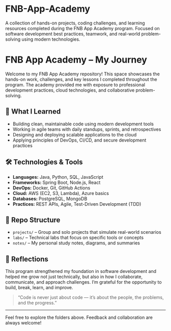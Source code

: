 # FNB-App-Academy
A collection of hands-on projects, coding challenges, and learning resources completed during the FNB App Academy program. Focused on software development best practices, teamwork, and real-world problem-solving using modern technologies.

# FNB App Academy – My Journey

Welcome to my FNB App Academy repository! This space showcases the hands-on work, challenges, and key lessons I completed throughout the program. The academy provided me with exposure to professional development practices, cloud technologies, and collaborative problem-solving.

## 🌱 What I Learned
- Building clean, maintainable code using modern development tools
- Working in agile teams with daily standups, sprints, and retrospectives
- Designing and deploying scalable applications to the cloud
- Applying principles of DevOps, CI/CD, and secure development practices

## 🛠️ Technologies & Tools
- **Languages:** Java, Python, SQL, JavaScript
- **Frameworks:** Spring Boot, Node.js, React
- **DevOps:** Docker, Git, GitHub Actions
- **Cloud:** AWS (EC2, S3, Lambda), Azure basics
- **Databases:** PostgreSQL, MongoDB
- **Practices:** REST APIs, Agile, Test-Driven Development (TDD)

## 📂 Repo Structure
- `projects/` – Group and solo projects that simulate real-world scenarios
- `labs/` – Technical labs that focus on specific tools or concepts
- `notes/` – My personal study notes, diagrams, and summaries

## 💬 Reflections
This program strengthened my foundation in software development and helped me grow not just technically, but also in how I collaborate, communicate, and approach challenges. I’m grateful for the opportunity to build, break, learn, and improve.

> “Code is never just about code — it’s about the people, the problems, and the progress.”

---

Feel free to explore the folders above. Feedback and collaboration are always welcome!
